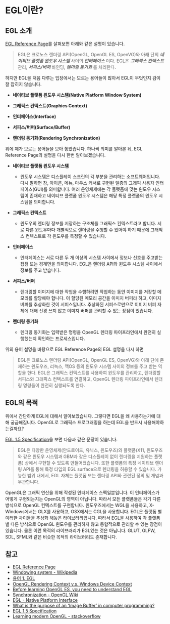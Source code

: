 # EGL이란?

## EGL 소개
[EGL Reference Page](https://registry.khronos.org/EGL/sdk/docs/man/)를 살펴보면 아래와 같은 설명이 있습니다.

> EGL은 크로노스 렌더링 API(OpenGL, OpenGL ES, OpenVG)와 아래 단의  _**네이티브 플랫폼 윈도우 시스템**_ 사이의 _**인터페이스**_ 이다. EGL은 _**그래픽스 컨텍스트**_ 관리, _**서피스/버퍼**_ 바인딩, _**렌더링 동기화**_ 를 처리한다.

하지만 EGL을 처음 다루는 입장에서는 모르는 용어들이 많아서 EGL이 무엇인지 감이 잘 잡히지 않습니다.

- **네이티브 플랫폼 윈도우 시스템(Native Platform Window System)**

- **그래픽스 컨텍스트(Graphics Context)**

- **인터페이스(Interface)**

- **서피스/버퍼(Surface/Buffer)**

- **렌더링 동기화(Rendering Synchronization)**

위에 제가 모르는 용어들을 모아 놓았습니다. 하나씩 의미를 알아본 뒤, EGL Reference Page의 설명을 다시 한번 알아보겠습니다.
- **네이티브 플랫폼 윈도우 시스템**
    - 윈도우 시스템은 디스플레이 스크린의 각 부분을 관리하는 소프트웨어입니다. 다시 말하면 창, 아이콘, 메뉴, 마우스 커서로 구현된 일종의 그래픽 사용자 인터페이스(GUI)를 의미합니다. 여러 운영체제에는 각 플랫폼에 맞는 윈도우 시스템이 존재하고 네이티브 플랫폼 윈도우 시스템은 해당 특정 플랫폼의 윈도우 시스템을 의미합니다.

- **그래픽스 컨텍스트**
    - 윈도우의 렌더링 정보를 저장하는 구조체를 그래픽스 컨텍스트라고 합니다. 서로 다른 윈도우마다 개별적으로 렌더링을 수행할 수 있어야 하기 때문에 그래픽스 컨텍스트로 각 윈도우를 특정할 수 있습니다.

- **인터페이스**
  - 인터페이스는 서로 다른 두 개 이상의 시스템 사이에서 정보나 신호를 주고받는 접점 또는 경계면을 의미합니다. EGL은 렌더링 API와 윈도우 시스템 사이에서 정보를 주고 받습니다.

- **서피스/버퍼**
  - 렌더링할 이미지에 대한 작업을 수행하려면 작업하는 동안 이미지를 저장할 메모리를 할당해야 합니다. 이 할당된 메모리 공간을 이미지 버퍼라 하고, 이미지 버퍼를 추상화한 것이 서피스입니다. 추상화된 서피스로만으로 이미지 버퍼 자체에 대해 신경 쓰지 않고 이미지 버퍼를 관리할 수 있는 장점이 있습니다.

- **렌더링 동기화**
  - 렌더링 동기화는 입력받은 명령을 OpenGL 렌더링 파이프라인에서 완전히 실행했는지 확인하는 프로세스입니다.

위의 용어 설명을 바탕으로 EGL Reference Page의 EGL 설명을 다시 하면

> EGL은 크로노스 렌더링 API(OpenGL, OpenGL ES, OpenVG)와 아래 단에 존재하는 윈도우즈, 리눅스, 맥OS 등의 윈도우 시스템 사이의 정보를 주고 받는 역할을 한다. EGL은 그래픽스 컨텍스트를 사용하여 윈도우를 관리하고, 렌더링할 서피스와 그래픽스 컨텍스트를 연결하고, OpenGL 렌더링 파이프라인에서 렌더링 명령들이 완전히 실행되도록 한다.

## EGL의 목적
위에서 간단하게 EGL에 대해서 알아보았습니다. 그렇다면 EGL을 왜 사용하는가에 대해 궁금해집니다. OpenGL로 그래픽스 프로그래밍을 하는데 EGL을 반드시 사용해야하는걸까요?

[EGL 1.5 Specification](https://registry.khronos.org/EGL/specs/eglspec.1.5.pdf)을 보면 다음과 같은 문장이 있습니다.

> EGL은 다양한 운영체제(안드로이드, 유닉스, 윈도우즈)와 플랫폼(X11, 윈도우즈와 같은 윈도우 시스템과 GBM과 같은 디스플레이 없이 렌더링을 지원하는 플랫폼) 상에서 구현할 수 있도록 만들어졌습니다. 또한 플랫폼의 특정 네이티브 렌더링 API를 통해 특정 타입의 EGL surface으로 렌더링을 허용할 수 있습니다. 
가능한 범위 내에서, EGL 자체는 플랫폼 또는 렌더링 API와 관련된 정의 및 개념과 무관합니다.

OpenGL은 그래픽 연산을 위해 작성된 인터페이스 스펙일뿐입니다. 이 인터페이스가 어떻게 구현되는지는 OpenGL의 영역이 아닙니다. 따라서 모든 플랫폼들은 각기 다른 방식으로 OpenGL 컨텍스트를 구현합니다. 윈도우즈에서는 WGL을 사용하고, X-Windows에서는 GLX를 사용하고, OSX에서는 CGL을 사용합니다. EGL은 플랫폼 별 이러한 차이들을 추상화 해놓은 라이브러리입니다. 따라서 EGL을 사용하여 각 플랫폼 별 다른 방식으로 OpenGL 윈도우를 관리하지 않고 통합적으로 관리할 수 있는 장점이 있습니다. 물론 이런 목적의 라이브러리가 EGL있는 것은 아닙니다. GLUT, GLFW, SDL, SFML와 같은 비슷한 목적의 라이브러리도 존재합니다.

## 참고
- [EGL Reference Page](https://registry.khronos.org/EGL/sdk/docs/man/)
- [Windowing system - Wikipedia](https://en.wikipedia.org/wiki/Windowing_system)
- [용어 1. EGL](https://brunch.co.kr/@sixzone11/14)
- [OpenGL Rendering Context v.s. Windows Device Context](https://diehard98.tistory.com/entry/OpenGL-Rendering-Context-vs-Windows-Device-Context)
- [Before learning OpenGL ES, you need to understand EGL](https://programmer.ink/think/before-learning-opengl-es-you-need-to-understand-egl.html)
- [Synchronization - OpenGL Wiki](https://www.khronos.org/opengl/wiki/Synchronization)
- [EGL - Native Platform Interface](https://jp.khronos.org/egl/)
- [What is the purpose of an ‘Image Buffer’ in computer programming?](https://www.quora.com/What-is-the-purpose-of-an-%E2%80%98Image-Buffer%E2%80%99-in-computer-programming)
- [EGL 1.5 Specification](https://registry.khronos.org/EGL/specs/eglspec.1.5.pdf)
- [Learning modern OpenGL - stackoverflow](https://stackoverflow.com/questions/8733663/learning-modern-opengl)